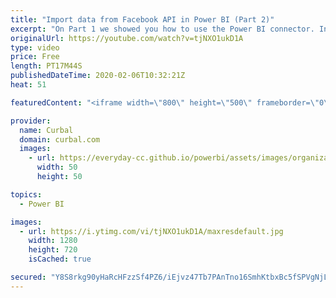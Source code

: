 ```yaml
---
title: "Import data from Facebook API in Power BI (Part 2)"
excerpt: "On Part 1 we showed you how to use the Power BI connector. In this video we skip the connector altogether and show you how to import data from the Facebook API into Power BI. We also show you how to get all comments from posts into Power BI. Enjoy!   Looking for a download file? Go to our Download Center:"
originalUrl: https://youtube.com/watch?v=tjNXO1ukD1A
type: video
price: Free
length: PT17M44S
publishedDateTime: 2020-02-06T10:32:21Z
heat: 51

featuredContent: "<iframe width=\"800\" height=\"500\" frameborder=\"0\" src=\"https://www.youtube.com/embed/tjNXO1ukD1A\" allow=\"accelerometer; autoplay; encrypted-media; gyroscope; picture-in-picture\" allowfullscreen></iframe>"

provider:
  name: Curbal
  domain: curbal.com
  images:
    - url: https://everyday-cc.github.io/powerbi/assets/images/organizations/curbal.com-50x50.jpg
      width: 50
      height: 50

topics:
  - Power BI

images:
  - url: https://i.ytimg.com/vi/tjNXO1ukD1A/maxresdefault.jpg
    width: 1280
    height: 720
    isCached: true

secured: "Y8S8rkg90yHaRcHFzzSf4PZ6/iEjvz47Tb7PAnTno16SmhKtbxBc5fSPVgNjLiATH0E77R04ZO3dNt7nLFYfQ+u2BRuZu5pTx5yHllnjukZDqXDzh30AAPpmO2vW3pe93QElYnCy2JgnKNFYB/vHhBdZpyLSwxPB2LCRcnjBDR8id2xSjoymaxZdFCkR4peZ5u/e9K6UFsAYwemDb5nHLjqwqfYoSu4Mu9/HE7J9dAE1UnZoA0B8oxm3yfd8/prQg2+0MPWs+pFOhSTFRYcFgeA2OwPBE6deoYyi1rNnzZgsSk4OriG0iGGn4KDmXOLaQnxvFTFl3vSjyedDkft70DJhC4iv0/KU/BHxH9xMFrhaNuV6GRJDjZ0evTvvnjSGtXqF9Elc1YQBFYKHgFsUv8VXSenKMje4nYLz72qJZRU=;ZPoGIkX7NGXrh6Xdxfk48w=="
---
```


